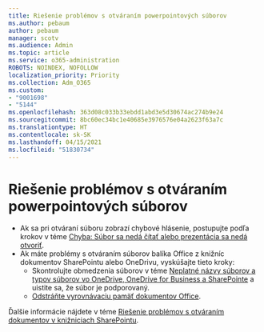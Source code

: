 ```yaml
---
title: Riešenie problémov s otváraním powerpointových súborov
ms.author: pebaum
author: pebaum
manager: scotv
ms.audience: Admin
ms.topic: article
ms.service: o365-administration
ROBOTS: NOINDEX, NOFOLLOW
localization_priority: Priority
ms.collection: Adm_O365
ms.custom:
- "9001698"
- "5144"
ms.openlocfilehash: 363d08c033b33ebdd1abd3e5d30674ac274b9e24
ms.sourcegitcommit: 8bc60ec34bc1e40685e3976576e04a2623f63a7c
ms.translationtype: HT
ms.contentlocale: sk-SK
ms.lasthandoff: 04/15/2021
ms.locfileid: "51830734"
---
```

# <a name="resolve-issues-opening-powerpoint-files"></a>Riešenie problémov s otváraním powerpointových súborov

- Ak sa pri otváraní súboru zobrazí chybové hlásenie, postupujte podľa krokov v téme [Chyba: Súbor sa nedá čítať alebo prezentácia sa nedá otvoriť](https://support.office.com/article/Error-Can-t-read-file-or-Presentation-cannot-be-opened-7f2f31e2-d4dd-4c1f-9e27-ba6fadf92d44).
- Ak máte problémy s otváraním súborov balíka Office z knižníc dokumentov SharePointu alebo OneDrivu, vyskúšajte tieto kroky:
    - Skontrolujte obmedzenia súborov v téme [Neplatné názvy súborov a typov súborov vo OneDrive, OneDrive for Business a SharePointe](https://support.office.com/article/64883a5d-228e-48f5-b3d2-eb39e07630fa) a uistite sa, že súbor je podporovaný.
    - [Odstráňte vyrovnávaciu pamäť dokumentov Office](https://support.office.com/article/b1d3765e-d71b-4bb8-99ca-acd22c42995d).

Ďalšie informácie nájdete v téme [Riešenie problémov s otváraním dokumentov v knižniciach SharePointu](https://support.office.com/article/31329fa1-4ad0-47fc-95d8-bb0c5b12a536).
